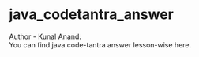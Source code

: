 # java_codetantra_answer
Author - Kunal Anand.
<br>
You can find java code-tantra answer lesson-wise here.
